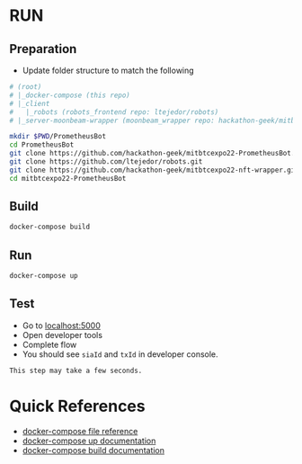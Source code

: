 # RUN
## Preparation
- Update folder structure to match the following
```sh
# (root)
# |_docker-compose (this repo)
# |_client
#   |_robots (robots_frontend repo: ltejedor/robots)
# |_server-moonbeam-wrapper (moonbeam_wrapper repo: hackathon-geek/mitbtcexpo22-nft-wrapper)

mkdir $PWD/PrometheusBot
cd PrometheusBot
git clone https://github.com/hackathon-geek/mitbtcexpo22-PrometheusBot.git
git clone https://github.com/ltejedor/robots.git
git clone https://github.com/hackathon-geek/mitbtcexpo22-nft-wrapper.git
cd mitbtcexpo22-PrometheusBot
```
## Build
```sh
docker-compose build
```
## Run
```sh
docker-compose up
```

## Test
- Go to [localhost:5000](http://localhost:5000/)
- Open developer tools
- Complete flow
- You should see `siaId` and `txId` in developer console.
```info
This step may take a few seconds.
```

# Quick References
- [docker-compose file reference](
https://docs.docker.com/compose/compose-file) 
- [docker-compose up documentation](https://docs.docker.com/compose/)
- [docker-compose build documentation](https://docs.docker.com/compose/reference/build/)